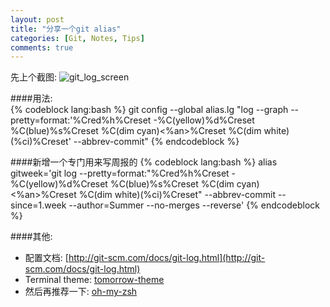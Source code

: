 ```yaml
---
layout: post
title: "分享一个git alias"
categories: [Git, Notes, Tips]
comments: true
---
```

先上个截图:
![git_log_screen](https://raw.github.com/RoCry/rocry.github.com/master/assets/pics/git_log_screen.png)

####用法:   
{% codeblock lang:bash %}
git config --global alias.lg "log --graph --pretty=format:'%Cred%h%Creset -%C(yellow)%d%Creset %C(blue)%s%Creset %C(dim cyan)<%an>%Creset %C(dim white)(%ci)%Creset' --abbrev-commit"
{% endcodeblock %}

####新增一个专门用来写周报的
{% codeblock lang:bash %}
alias gitweek='git log --pretty=format:"%Cred%h%Creset -%C(yellow)%d%Creset %C(blue)%s%Creset %C(dim cyan)<%an>%Creset %C(dim white)(%ci)%Creset" --abbrev-commit --since=1.week --author=Summer --no-merges --reverse'
{% endcodeblock %}

####其他:
*	配置文档: [http://git-scm.com/docs/git-log.html](http://git-scm.com/docs/git-log.html)
*	Terminal theme: [tomorrow-theme](https://github.com/chriskempson/tomorrow-theme)
*	然后再推荐一下: [oh-my-zsh](https://github.com/robbyrussell/oh-my-zsh)